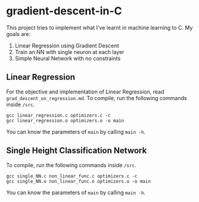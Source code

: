 # gradient-descent-in-C

This project tries to implement what I've learnt in machine learning to C. My goals are:

1. Linear Regression using Gradient Descent
2. Train an NN with single neuron at each layer
3. Simple Neural Network with no constraints

## Linear Regression

For the objective and implementation of Linear Regression, read `grad_descent_on_regression.md`.
To compile, run the following commands inside `/src`.

```
gcc linear_regression.c optimizers.c -c
gcc linear_regression.o optimizers.o -o main
```

You can know the parameters of `main` by calling `main -h`.

## Single Height Classification Network

To compile, run the following commands inside `/src`.

```
gcc single_NN.c non_linear_func.c optimizers.c -c
gcc single_NN.o non_linear_func.o optimizers.o -o main
```

You can know the parameters of `main` by calling `main -h`.
